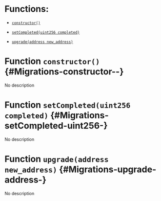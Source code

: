 # Functions:

- [`constructor()`](#Migrations-constructor--)

- [`setCompleted(uint256 completed)`](#Migrations-setCompleted-uint256-)

- [`upgrade(address new_address)`](#Migrations-upgrade-address-)

# Function `constructor()` {#Migrations-constructor--}

No description

# Function `setCompleted(uint256 completed)` {#Migrations-setCompleted-uint256-}

No description

# Function `upgrade(address new_address)` {#Migrations-upgrade-address-}

No description
